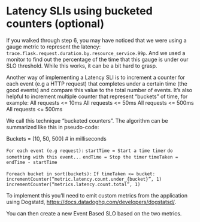 # Latency SLIs using bucketed counters (optional)

If you walked through step 6, you may have noticed that we were using a  gauge metric to represent the latency: `trace.flask.request.duration.by.resource_service.99p`. And we used a monitor to find out the percentage of the time that this gauge is under our SLO threshold. While this works, it can be a bit hard to grasp.

Another way of implementing a Latency SLI is to increment a counter for each event (e.g a HTTP  request) that completes under a certain time (the good events) and compare this value to the total number of events. It’s also helpful to increment multiple counter that represent “buckets” of time, for example:
All requests <= 10ms
All requests <= 50ms
All requests <= 500ms
All requests <= 500ms

We call this technique “bucketed counters”. The algorithm can be summarized like this in pseudo-code:

Buckets = [10, 50, 500] # in milliseconds

`For each event (e.g request):`
`startTime = Start a time timer`
`do something with this event...`
`endTime = Stop the timer`
`timeTaken = endTime - startTime`

`Foreach bucket in sort(buckets):`
`If timeTaken <= bucket:`
`incrementCounter(“metric.latency.count.under_{bucket}”, 1)`
	`incrementCounter(“metrics.latency.count.total”, 1)`

To implement this you’ll need to emit custom metrics from the application using Dogstatd, https://docs.datadoghq.com/developers/dogstatsd/.

You can then create a new Event Based SLO based on the two metrics.
